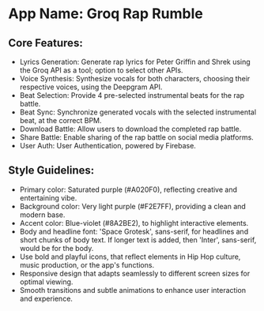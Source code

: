 # **App Name**: Groq Rap Rumble

## Core Features:

- Lyrics Generation: Generate rap lyrics for Peter Griffin and Shrek using the Groq API as a tool; option to select other APIs.
- Voice Synthesis: Synthesize vocals for both characters, choosing their respective voices, using the Deepgram API.
- Beat Selection: Provide 4 pre-selected instrumental beats for the rap battle.
- Beat Sync: Synchronize generated vocals with the selected instrumental beat, at the correct BPM.
- Download Battle: Allow users to download the completed rap battle.
- Share Battle: Enable sharing of the rap battle on social media platforms.
- User Auth: User Authentication, powered by Firebase.

## Style Guidelines:

- Primary color: Saturated purple (#A020F0), reflecting creative and entertaining vibe.
- Background color: Very light purple (#F2E7FF), providing a clean and modern base.
- Accent color: Blue-violet (#8A2BE2), to highlight interactive elements.
- Body and headline font: 'Space Grotesk', sans-serif, for headlines and short chunks of body text. If longer text is added, then 'Inter', sans-serif, would be for the body.
- Use bold and playful icons, that reflect elements in Hip Hop culture, music production, or the app's functions.
- Responsive design that adapts seamlessly to different screen sizes for optimal viewing.
- Smooth transitions and subtle animations to enhance user interaction and experience.